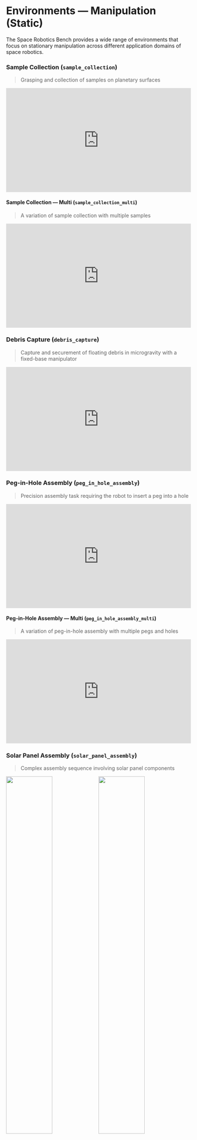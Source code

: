 # Environments — Manipulation (Static)

The Space Robotics Bench provides a wide range of environments that focus on stationary manipulation across different application domains of space robotics.

### Sample Collection (`sample_collection`)

> Grasping and collection of samples on planetary surfaces

<iframe style="width:100%;aspect-ratio:16/9" src="https://www.youtube.com/embed/1NYquT2EZdo?si=gkt2wM0VfnaFs797&mute=1&autoplay=1&loop=1&playlist=1NYquT2EZdo" frameborder="0" allow="accelerometer; autoplay; clipboard-write; encrypted-media; gyroscope; picture-in-picture; web-share" referrerpolicy="strict-origin-when-cross-origin" allowfullscreen></iframe>

#### Sample Collection — Multi (`sample_collection_multi`)

> A variation of sample collection with multiple samples

<iframe style="width:100%;aspect-ratio:16/9" src="https://www.youtube.com/embed/CyPJr6LSUac?si=9gmKE_dIDPhwDgYE&mute=1&autoplay=1&loop=1&playlist=CyPJr6LSUac" frameborder="0" allow="accelerometer; autoplay; clipboard-write; encrypted-media; gyroscope; picture-in-picture; web-share" referrerpolicy="strict-origin-when-cross-origin" allowfullscreen></iframe>

### Debris Capture (`debris_capture`)

> Capture and securement of floating debris in microgravity with a fixed-base manipulator

<iframe style="width:100%;aspect-ratio:16/9" src="https://www.youtube.com/embed/3zog4qGHg6A?si=ImyO-2F0nZqEYNjh&mute=1&autoplay=1&loop=1&playlist=3zog4qGHg6A" frameborder="0" allow="accelerometer; autoplay; clipboard-write; encrypted-media; gyroscope; picture-in-picture; web-share" referrerpolicy="strict-origin-when-cross-origin" allowfullscreen></iframe>

### Peg-in-Hole Assembly (`peg_in_hole_assembly`)

> Precision assembly task requiring the robot to insert a peg into a hole

<iframe style="width:100%;aspect-ratio:16/9" src="https://www.youtube.com/embed/2ChSPhO9Y5s?si=JxX52BuI9K-W_8eb&mute=1&autoplay=1&loop=1&playlist=2ChSPhO9Y5s" frameborder="0" allow="accelerometer; autoplay; clipboard-write; encrypted-media; gyroscope; picture-in-picture; web-share" referrerpolicy="strict-origin-when-cross-origin" allowfullscreen></iframe>

#### Peg-in-Hole Assembly — Multi (`peg_in_hole_assembly_multi`)

> A variation of peg-in-hole assembly with multiple pegs and holes

<iframe style="width:100%;aspect-ratio:16/9" src="https://www.youtube.com/embed/50nKU-myKbM?si=Gvh9TxN8F8KCot1o&mute=1&autoplay=1&loop=1&playlist=50nKU-myKbM" frameborder="0" allow="accelerometer; autoplay; clipboard-write; encrypted-media; gyroscope; picture-in-picture; web-share" referrerpolicy="strict-origin-when-cross-origin" allowfullscreen></iframe>

### Solar Panel Assembly (`solar_panel_assembly`)

> Complex assembly sequence involving solar panel components

<img src="https://github.com/user-attachments/assets/34466dbb-0520-4899-ad14-862326961d8a" style="width:50%" /><img src="https://github.com/user-attachments/assets/b73113de-c37d-4d26-9599-ebe52cbc605b" style="width:50%" />
